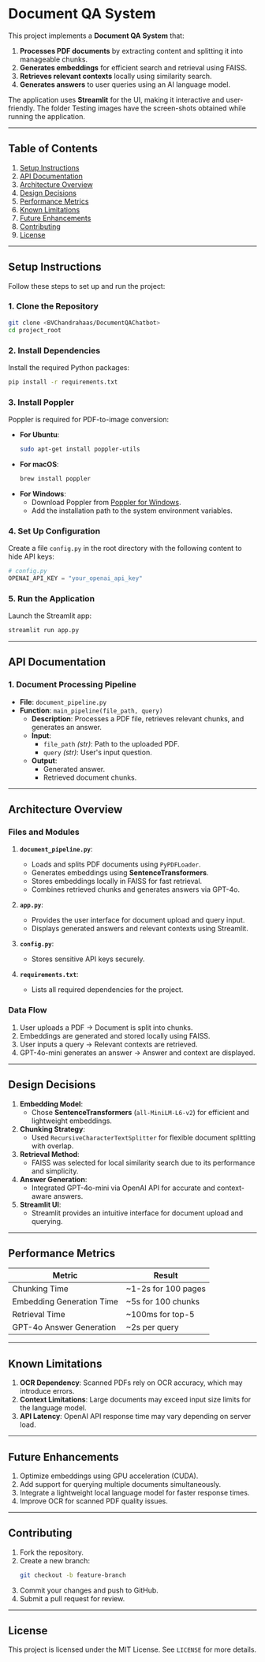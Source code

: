 # **Document QA System**

This project implements a **Document QA System** that:
1. **Processes PDF documents** by extracting content and splitting it into manageable chunks.
2. **Generates embeddings** for efficient search and retrieval using FAISS.
3. **Retrieves relevant contexts** locally using similarity search.
4. **Generates answers** to user queries using an AI language model.

The application uses **Streamlit** for the UI, making it interactive and user-friendly.
The folder Testing images have the screen-shots obtained while running the application.

---

## **Table of Contents**
1. [Setup Instructions](#setup-instructions)
2. [API Documentation](#api-documentation)
3. [Architecture Overview](#architecture-overview)
4. [Design Decisions](#design-decisions)
5. [Performance Metrics](#performance-metrics)
6. [Known Limitations](#known-limitations)
7. [Future Enhancements](#future-enhancements)
8. [Contributing](#contributing)
9. [License](#license)

---

## **Setup Instructions**

Follow these steps to set up and run the project:

### **1. Clone the Repository**
```bash
git clone <BVChandrahaas/DocumentQAChatbot>
cd project_root
```

### **2. Install Dependencies**
Install the required Python packages:
```bash
pip install -r requirements.txt
```

### **3. Install Poppler**
Poppler is required for PDF-to-image conversion:
- **For Ubuntu**:
   ```bash
   sudo apt-get install poppler-utils
   ```
- **For macOS**:
   ```bash
   brew install poppler
   ```
- **For Windows**:
   - Download Poppler from [Poppler for Windows](https://blog.alivate.com.au/poppler-windows/).
   - Add the installation path to the system environment variables.

### **4. Set Up Configuration**
Create a file `config.py` in the root directory with the following content to hide API keys:
```python
# config.py
OPENAI_API_KEY = "your_openai_api_key"
```

### **5. Run the Application**
Launch the Streamlit app:
```bash
streamlit run app.py
```

---

## **API Documentation**

### **1. Document Processing Pipeline**
- **File**: `document_pipeline.py`
- **Function**: `main_pipeline(file_path, query)`
   - **Description**: Processes a PDF file, retrieves relevant chunks, and generates an answer.
   - **Input**:
     - `file_path` *(str)*: Path to the uploaded PDF.
     - `query` *(str)*: User's input question.
   - **Output**:
     - Generated answer.
     - Retrieved document chunks.

---

## **Architecture Overview**

### **Files and Modules**
1. **`document_pipeline.py`**:
   - Loads and splits PDF documents using `PyPDFLoader`.
   - Generates embeddings using **SentenceTransformers**.
   - Stores embeddings locally in FAISS for fast retrieval.
   - Combines retrieved chunks and generates answers via GPT-4o.

2. **`app.py`**:
   - Provides the user interface for document upload and query input.
   - Displays generated answers and relevant contexts using Streamlit.

3. **`config.py`**:
   - Stores sensitive API keys securely.

4. **`requirements.txt`**:
   - Lists all required dependencies for the project.

### **Data Flow**
1. User uploads a PDF → Document is split into chunks.
2. Embeddings are generated and stored locally using FAISS.
3. User inputs a query → Relevant contexts are retrieved.
4. GPT-4o-mini generates an answer → Answer and context are displayed.

---

## **Design Decisions**

1. **Embedding Model**:
   - Chose **SentenceTransformers** (`all-MiniLM-L6-v2`) for efficient and lightweight embeddings.
2. **Chunking Strategy**:
   - Used `RecursiveCharacterTextSplitter` for flexible document splitting with overlap.
3. **Retrieval Method**:
   - FAISS was selected for local similarity search due to its performance and simplicity.
4. **Answer Generation**:
   - Integrated GPT-4o-mini via OpenAI API for accurate and context-aware answers.
5. **Streamlit UI**:
   - Streamlit provides an intuitive interface for document upload and querying.

---

## **Performance Metrics**

| Metric                     | Result                |
|----------------------------|-----------------------|
| Chunking Time              | ~1-2s for 100 pages   |
| Embedding Generation Time  | ~5s for 100 chunks    |
| Retrieval Time             | ~100ms for top-5      |
| GPT-4o Answer Generation   | ~2s per query         |

---

## **Known Limitations**
1. **OCR Dependency**: Scanned PDFs rely on OCR accuracy, which may introduce errors.
2. **Context Limitations**: Large documents may exceed input size limits for the language model.
3. **API Latency**: OpenAI API response time may vary depending on server load.

---

## **Future Enhancements**
1. Optimize embeddings using GPU acceleration (CUDA).
2. Add support for querying multiple documents simultaneously.
3. Integrate a lightweight local language model for faster response times.
4. Improve OCR for scanned PDF quality issues.

---

## **Contributing**

1. Fork the repository.
2. Create a new branch:
   ```bash
   git checkout -b feature-branch
   ```
3. Commit your changes and push to GitHub.
4. Submit a pull request for review.

---

## **License**
This project is licensed under the MIT License. See `LICENSE` for more details.
